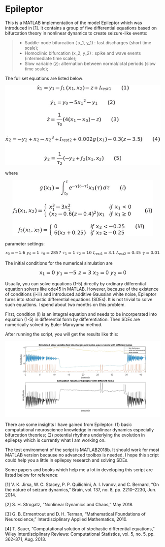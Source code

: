 
# Epileptor
This is a MATLAB implementation of the model Epileptor which was introduced in [1]. It contains a group of five differential equations based on bifurcation theory in nonlinear dynamics to create seizure-like events:
> * Saddle-node bifurcation ( x_1, y_1) : fast discharges (short time scale);
> * Homoclinic bifurcation (x_2, y_2) : spike and wave events (intermediate time scale);
> * Slow variable (z): alternation between normal/ictal periods (slow time scale);

The full set equations are listed below:

<center><img src = "./pictures/Equations_1.jpg"></center>

where

<center><img src = "./pictures/Equations_2.jpg"></center>

parameter settings: 

<center><img src = "./pictures/Equations_3.jpg"></center>

The initial conditions for the numerical simulation are 

<center><img src = "./pictures/Equations_4.jpg"></center>

Usually, you can solve equations (1-5) directly by ordinary differential equation solvers like ode45 in MATLAB. However, because of the existence of conditions (i-iii) and introduced additive Gaussian white noise, Epileptor turns into stochastic differential equations (SDEs). It is not trivial to solve such equations. I spend about two months on this problem.

First, condition (i) is an integral equation and needs to be incorperated into equation (1-5) in differential form by differentiation. Then SDEs are numerically solved by Euler-Maruyama method.

After running the script, you will get the results like this:

<center><img src = "./pictures/Epileptor.jpg"></center>

There are some insights I have gained from Epileptor: (1) basic computational neuroscience knowledge in nonlinear dynamics especially bifurcation theories; (2) potential rhythms underlying the evolution in epilepsy which is currently what I am working on.

The test environment of the script is MATLAB2018b. It should work for most MATLAB version because no advanced toolbox is needed. I hope this script could help you a little in epilepsy research and solving SDEs.

Some papers and books which help me a lot in developing this script are listed below for reference:

[1] V. K. Jirsa, W. C. Stacey, P. P. Quilichini, A. I. Ivanov, and C. Bernard, “On the nature of seizure dynamics,” Brain, vol. 137, no. 8, pp. 2210–2230, Jun. 2014.

[2] S. H. Strogatz, “Nonlinear Dynamics and Chaos,” May 2018.

[3] G. B. Ermentrout and D. H. Terman, “Mathematical Foundations of Neuroscience,” Interdisciplinary Applied Mathematics, 2010.

[4] T. Sauer, “Computational solution of stochastic differential equations,” Wiley Interdisciplinary Reviews: Computational Statistics, vol. 5, no. 5, pp. 362–371, Aug. 2013.



